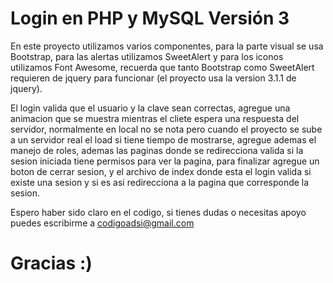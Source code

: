 # Login en PHP y MySQL Versión 3

En este proyecto utilizamos varios componentes, para la parte visual se usa Bootstrap, para las alertas utilizamos SweetAlert y para los iconos utilizamos Font Awesome, recuerda que tanto Bootstrap como SweetAlert requieren de jquery para funcionar (el proyecto usa la version 3.1.1 de jquery).

El login valida que el usuario y la clave sean correctas, agregue una animacion que se muestra mientras el cliete espera una respuesta del servidor, normalmente en local no se nota pero cuando el proyecto se sube a un servidor real el load si tiene tiempo de mostrarse, agregue ademas el manejo de roles, ademas las paginas donde se redirecciona valida si la sesion iniciada tiene permisos para ver la pagina, para finalizar agregue un boton de cerrar sesion, y el archivo de index donde esta el login valida si existe una sesion y si es asi redirecciona a la pagina que corresponde la sesion. 

Espero haber sido claro en el codigo, si tienes dudas o necesitas apoyo puedes escribirme a codigoadsi@gmail.com

# Gracias :) 
